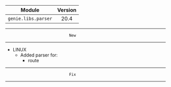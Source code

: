 | Module                  | Version       |
| ------------------------|:-------------:|
| ``genie.libs.parser``   |     20.4      |

--------------------------------------------------------------------------------
                                New
--------------------------------------------------------------------------------

* LINUX
    * Added parser for:
        * route

--------------------------------------------------------------------------------
                                Fix
--------------------------------------------------------------------------------